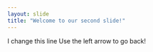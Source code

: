 ```yaml
---
layout: slide
title: "Welcome to our second slide!"
---
```

I change this line
Use the left arrow to go back!

